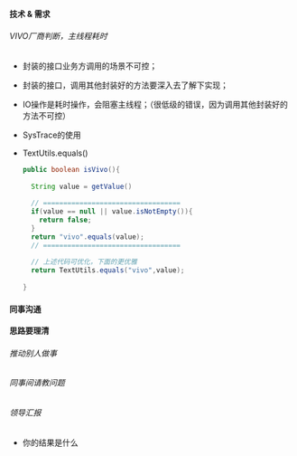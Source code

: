 #### 技术 & 需求

###### VIVO厂商判断，主线程耗时

- 封装的接口业务方调用的场景不可控；

- 封装的接口，调用其他封装好的方法要深入去了解下实现；

- IO操作是耗时操作，会阻塞主线程；（很低级的错误，因为调用其他封装好的方法不可控）

- SysTrace的使用

- TextUtils.equals()

  ```java
  public boolean isVivo(){
    
   	String value = getValue()
      
    // ==================================
    if(value == null || value.isNotEmpty()){
      return false;
    }
   	return "vivo".equals(value);
    // ==================================
    
    // 上述代码可优化，下面的更优雅
    return TextUtils.equals("vivo",value);
    
  }
  ```



#### 同事沟通

**思路要理清**

###### 推动别人做事

###### 同事间请教问题

###### 领导汇报

- 你的结果是什么


